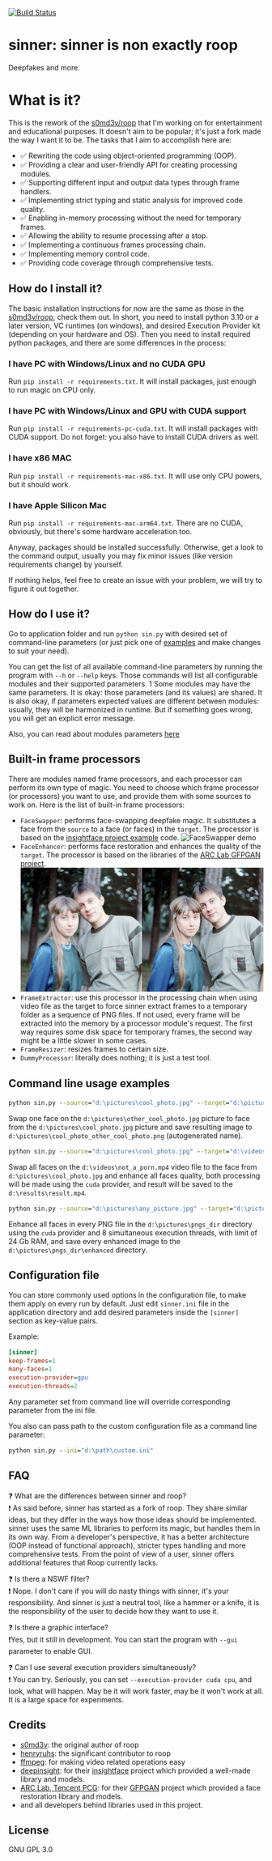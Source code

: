 [![Build Status](https://github.com/pozitronik/roop/actions/workflows/ci.yml/badge.svg)](https://github.com/pozitronik/roop/actions)

# sinner: sinner is non exactly roop

Deepfakes and more.

# What is it?

This is the rework of the [s0md3v/roop](https://github.com/s0md3v/roop/) that I'm working on for entertainment and educational purposes. It doesn't aim to be popular; it's just a fork made the way I want it to be.
The tasks that I aim to accomplish here are:

- :white_check_mark: Rewriting the code using object-oriented programming (OOP).
- :white_check_mark: Providing a clear and user-friendly API for creating processing modules.
- :white_check_mark: Supporting different input and output data types through frame handlers.
- :white_check_mark: Implementing strict typing and static analysis for improved code quality.
- :white_check_mark: Enabling in-memory processing without the need for temporary frames.
- :white_check_mark: Allowing the ability to resume processing after a stop.
- :white_check_mark: Implementing a continuous frames processing chain.
- :white_check_mark: Implementing memory control code.
- :white_check_mark: Providing code coverage through comprehensive tests.

## How do I install it?

The basic installation instructions for now are the same as those in the [s0md3v/roop](https://github.com/s0md3v/roop#how-do-i-install-it), check them out.
In short, you need to install python 3.10 or a later version, VC runtimes (on windows), and desired Execution Provider kit (depending on your hardware and OS).
Then you need to install required python packages, and there are some differences in the process:

### I have PC with Windows/Linux and no CUDA GPU

Run `pip install -r requirements.txt`. It will install packages, just enough to run magic on CPU only.

### I have PC with Windows/Linux and GPU with CUDA support

Run `pip install -r requirements-pc-cuda.txt`. It will install packages with CUDA support. Do not forget: you also have to install CUDA drivers as well.

### I have x86 MAC 

Run `pip install -r requirements-mac-x86.txt`. It will use only CPU powers, but it should work.

### I have Apple Silicon Mac 

Run `pip install -r requirements-mac-arm64.txt`. There are no CUDA, obviously, but there's some hardware acceleration too.

Anyway, packages should be installed successfully. Otherwise, get a look to the command output, usually you may fix minor issues (like version requirements change) by yourself.

If nothing helps, feel free to create an issue with your problem, we will try to figure it out together.

## How do I use it?

Go to application folder and run `python sin.py` with desired set of command-line parameters (or just pick one of [examples](#command-line-usage-examples) and make changes to suit your need).

You can get the list of all available command-line parameters by running the program with `--h` or `--help` keys. Those commands will list all configurable modules and their supported parameters.
1
Some modules may have the same parameters. It is okay: those parameters (and its values) are shared. It is also okay, if parameters expected values are different between modules: usually, they will be harmonized in runtime. But if something goes wrong, you will get an explicit error message.

Also, you can read about modules parameters [here](/docs/modules.md)

## Built-in frame processors

There are modules named frame processors, and each processor can perform its own type of magic. You need to choose which frame processor (or processors)
you want to use, and provide them with some sources to work on. Here is the list of built-in frame processors: 
- `FaceSwapper`: performs face-swapping deepfake magic. It substitutes a face from the `source` to a face (or faces) in the `target`. The processor is based on the [insightface project example](https://github.com/deepinsight/insightface/blob/master/examples/in_swapper/inswapper_main.py) code.
![FaceSwapper demo](/demos/swapper-demo.gif)
- `FaceEnhancer`: performs face restoration and enhances the quality of the `target`. The processor is based on the libraries of the [ARC Lab GFPGAN project](https://github.com/TencentARC/GFPGAN).
![FaceEnhancer demo](/demos/enhancer-demo.jpg)
- `FrameExtractor`: use this processor in the processing chain when using video file as the target to force sinner extract frames to a temporary folder as a sequence of PNG files. If not used, every frame will be extracted into the memory by a processor module's request. The first way requires some disk space for temporary frames, the second way might be a little slower in some cases.
- `FrameResizer`: resizes frames to certain size.
- `DummyProcessor`: literally does nothing; it is just a test tool.

## Command line usage examples

```cmd
python sin.py --source="d:\pictures\cool_photo.jpg" --target="d:\pictures\other_cool_photo.jpg" --frame-processor=FaceSwapper
```
Swap one face on the `d:\pictures\other_cool_photo.jpg` picture to face from the `d:\pictures\cool_photo.jpg` picture and save resulting image to `d:\pictures\cool_photo_other_cool_photo.png` (autogenerated name).
```cmd
python sin.py --source="d:\pictures\cool_photo.jpg" --target="d:\videos\not_a_porn.mp4" --frame-processor FaceSwapper FaceEnhancer --output="d:\results\result.mp4" --many-faces --execution-provider=cuda
```
Swap all faces on the `d:\videos\not_a_porn.mp4` video file to the face from `d:\pictures\cool_photo.jpg` and enhance all faces quality, both processing will be made using the `cuda` provider, and result will be saved to the `d:\results\result.mp4`.
```cmd
python sin.py --source="d:\pictures\any_picture.jpg" --target="d:\pictures\pngs_dir" --output="d:\pictures\pngs_dir\enhanced" --frame-processor=FaceEnhancer --many-faces --max-memory=24 --execution-provider=cuda --execution-threads=8
```
Enhance all faces in every PNG file in the `d:\pictures\pngs_dir` directory using the `cuda` provider and 8 simultaneous execution threads, with limit of 24 Gb RAM, and save every enhanced image to the `d:\pictures\pngs_dir\enhanced` directory.<br/>

## Configuration file

You can store commonly used options in the configuration file, to make them apply on every run by default. Just edit `sinner.ini` file in the application directory and add desired parameters inside the `[sinner]` section as key-value pairs.

Example:
```ini
[sinner]
keep-frames=1
many-faces=1
execution-provider=gpu
execution-threads=2
```

Any parameter set from command line will override corresponding parameter from the ini file.

You also can pass path to the custom configuration file as a command line parameter:
```cmd
python sin.py --ini="d:\path\custom.ini"
```

## FAQ

:question: What are the differences between sinner and roop?<br/>
:exclamation: As said before, sinner has started as a fork of roop. They share similar ideas, but they differ in the ways how those ideas should be implemented.
sinner uses the same ML libraries to perform its magic, but handles them in its own way. From a developer's perspective, it has a better architecture (OOP instead of functional approach),
 stricter types handling and more comprehensive tests. From the point of view of a user, sinner offers additional features that Roop currently lacks.

:question: Is there a NSWF filter?<br/>
:exclamation: Nope. I don't care if you will do nasty things with sinner, it's your responsibility. And sinner is just a neutral tool, like a hammer or a knife, it is the responsibility of the user to decide how they want to use it.

:question: Is there a graphic interface?<br/>
:exclamation:Yes, but it still in development. You can start the program with `--gui` parameter to enable GUI.

:question: Can I use several execution providers simultaneously?<br/>
:exclamation: You can try. Seriously, you can set `--execution-provider cuda cpu`, and look, what will happen. May be it will work faster, may be it won't work at all. It is a large space for experiments.


## Credits

- [s0md3v](https://github.com/s0md3v/): the original author of roop
- [henryruhs](https://github.com/henryruhs): the significant contributor to roop
- [ffmpeg](https://ffmpeg.org/): for making video related operations easy
- [deepinsight](https://github.com/deepinsight): for their [insightface](https://github.com/deepinsight/insightface) project which provided a well-made library and models.
- [ARC Lab, Tencent PCG](https://github.com/TencentARC): for their [GFPGAN](https://github.com/TencentARC/GFPGAN) project which provided a face restoration library and models.
- and all developers behind libraries used in this project.

## License

GNU GPL 3.0